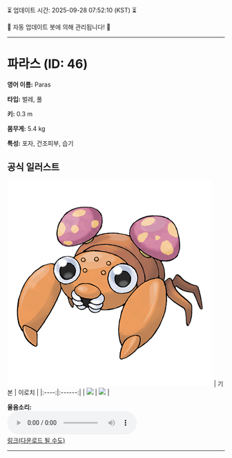 
⏳ 업데이트 시간: 2025-09-28 07:52:10 (KST) ⏳

🤖 자동 업데이트 봇에 의해 관리됩니다! 🤖

---

# 파라스 (ID: 46)
**영어 이름:** Paras

**타입:** 벌레, 풀

**키:** 0.3 m

**몸무게:** 5.4 kg

**특성:** 포자, 건조피부, 습기

## 공식 일러스트
![](https://raw.githubusercontent.com/PokeAPI/sprites/master/sprites/pokemon/other/official-artwork/46.png)
| 기본 | 이로치 |
|:----:|:------:|
| <img src="http://play.pokemonshowdown.com/sprites/ani/paras.gif" width="200"> | <img src="http://play.pokemonshowdown.com/sprites/ani-shiny/paras.gif" width="200"> |

**울음소리:**<br><audio controls src="https://raw.githubusercontent.com/PokeAPI/cries/main/cries/pokemon/latest/46.ogg"></audio><br> [링크(다운로드 될 수도)](https://raw.githubusercontent.com/PokeAPI/cries/main/cries/pokemon/latest/46.ogg)


---
